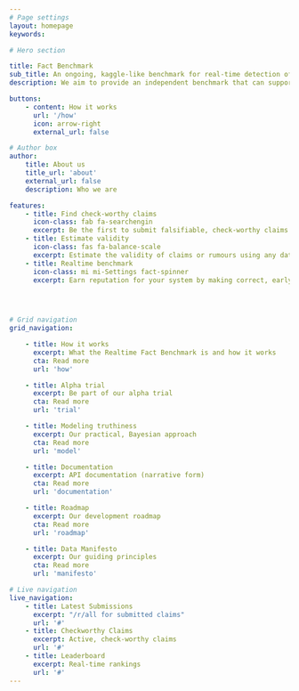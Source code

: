 ```yaml
---
# Page settings
layout: homepage
keywords:

# Hero section

title: Fact Benchmark 
sub_title: An ongoing, kaggle-like benchmark for real-time detection of fake news.
description: We aim to provide an independent benchmark that can support and encourage the development of technologies and procedures for rapid detection and discernment of rumor from fact.

buttons:
    - content: How it works
      url: '/how'
      icon: arrow-right
      external_url: false

# Author box
author:
    title: About us 
    title_url: 'about'
    external_url: false
    description: Who we are

features:
    - title: Find check-worthy claims 
      icon-class: fab fa-searchengin
      excerpt: Be the first to submit falsifiable, check-worthy claims or rumors of interest to the general public.
    - title: Estimate validity
      icon-class: fas fa-balance-scale
      excerpt: Estimate the validity of claims or rumours using any data, process or technology you choose to use.
    - title: Realtime benchmark
      icon-class: mi mi-Settings fact-spinner
      excerpt: Earn reputation for your system by making correct, early, estimates of the future <a href="../model">consensus.</a>  

   


# Grid navigation
grid_navigation:

    - title: How it works
      excerpt: What the Realtime Fact Benchmark is and how it works
      cta: Read more
      url: 'how' 

    - title: Alpha trial 
      excerpt: Be part of our alpha trial
      cta: Read more
      url: 'trial' 

    - title: Modeling truthiness
      excerpt: Our practical, Bayesian approach
      cta: Read more
      url: 'model' 

    - title: Documentation 
      excerpt: API documentation (narrative form)
      cta: Read more
      url: 'documentation' 

    - title: Roadmap
      excerpt: Our development roadmap
      cta: Read more
      url: 'roadmap' 

    - title: Data Manifesto
      excerpt: Our guiding principles
      cta: Read more
      url: 'manifesto' 

# Live navigation
live_navigation:
    - title: Latest Submissions
      excerpt: "/r/all for submitted claims"
      url: '#'
    - title: Checkworthy Claims 
      excerpt: Active, check-worthy claims
      url: '#'
    - title: Leaderboard 
      excerpt: Real-time rankings
      url: '#'
---
```


<!--    
    - title: Members
      excerpt: Our founding member organisations
      cta: Read more
      url: 'members' 
 -->
